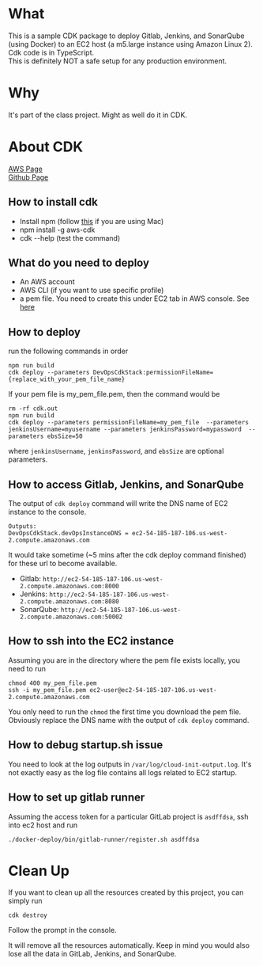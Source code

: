 # What
This is a sample CDK package to deploy Gitlab, Jenkins, and SonarQube (using Docker) to an EC2 host (a m5.large instance using Amazon Linux 2).
Cdk code is in TypeScript.  
This is definitely NOT a safe setup for any production environment.

# Why
It's part of the class project. Might as well do it in CDK.

# About CDK
[AWS Page](https://docs.aws.amazon.com/cdk/latest/guide/home.html)  
[Github Page](https://github.com/aws/aws-cdk)

## How to install cdk
* Install npm (follow [this](https://changelog.com/posts/install-node-js-with-homebrew-on-os-x) if you are using Mac)
* npm install -g aws-cdk  
* cdk --help (test the command)

## What do you need to deploy
* An AWS account
* AWS CLI (if you want to use specific profile)
* a pem file. You need to create this under EC2 tab in AWS console. See [here](https://docs.aws.amazon.com/AWSEC2/latest/UserGuide/ec2-key-pairs.html#prepare-key-pair)

## How to deploy
run the following commands in order
```
npm run build
cdk deploy --parameters DevOpsCdkStack:permissionFileName={replace_with_your_pem_file_name}
```

If your pem file is my_pem_file.pem, then the command would be

```
rm -rf cdk.out
npm run build
cdk deploy --parameters permissionFileName=my_pem_file  --parameters jenkinsUsername=myusername --parameters jenkinsPassword=mypassword  --parameters ebsSize=50
```

where `jenkinsUsername`, `jenkinsPassword`, and `ebsSize` are optional parameters.

## How to access Gitlab, Jenkins, and SonarQube
The output of `cdk deploy` command will write the DNS name of EC2 instance to the console.

```
Outputs:
DevOpsCdkStack.devOpsInstanceDNS = ec2-54-185-187-106.us-west-2.compute.amazonaws.com
```

It would take sometime (~5 mins after the cdk deploy command finished) for these url to become available.

* Gitlab: `http://ec2-54-185-187-106.us-west-2.compute.amazonaws.com:8000`
* Jenkins: `http://ec2-54-185-187-106.us-west-2.compute.amazonaws.com:8080`
* SonarQube: `http://ec2-54-185-187-106.us-west-2.compute.amazonaws.com:50002`

## How to ssh into the EC2 instance
Assuming you are in the directory where the pem file exists locally, you need to run

```
chmod 400 my_pem_file.pem
ssh -i my_pem_file.pem ec2-user@ec2-54-185-187-106.us-west-2.compute.amazonaws.com
```

You only need to run the `chmod` the first time you download the pem file.
Obviously replace the DNS name with the output of `cdk deploy` command.

## How to debug startup.sh issue
You need to look at the log outputs in `/var/log/cloud-init-output.log`. It's not exactly easy as the log file contains all logs related to EC2 startup.

## How to set up gitlab runner
Assuming the access token for a particular GitLab project is `asdffdsa`, ssh into ec2 host and run
```
./docker-deploy/bin/gitlab-runner/register.sh asdffdsa
```

# Clean Up
If you want to clean up all the resources created by this project, you can simply run
```
cdk destroy
```
Follow the prompt in the console.  

It will remove all the resources automatically. Keep in mind you would also lose all the data in GitLab, Jenkins, and SonarQube.